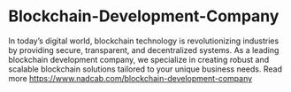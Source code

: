 # Blockchain-Development-Company
In today’s digital world, blockchain technology is revolutionizing industries by providing secure, transparent, and decentralized systems. As a leading blockchain development company, we specialize in creating robust and scalable blockchain solutions tailored to your unique business needs. Read more
https://www.nadcab.com/blockchain-development-company
